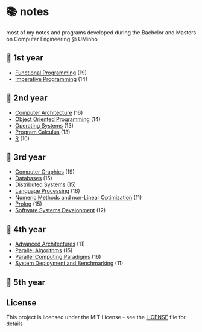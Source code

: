 # 📚 notes

most of my notes and programs developed during the Bachelor and Masters on Computer
Engineering @ UMinho

## 📙 1st year

* [Functional Programming](PF) (19)
* [Imperative Programming](PI) (14)

## 📗 2nd year

* [Computer Architecture](ArqC) (16)
* [Object Oriented Programming](POO) (14)
* [Operating Systems](SO) (13)
* [Program Calculus](CP) (13)
* [R](R) (16)

## 📕 3rd year

* [Computer Graphics](CG) (19)
* [Databases](BD) (15)
* [Distributed Systems](SD) (15)
* [Language Processing](PL) (16)
* [Numeric Methods and non-Linear Optimization](MNOL) (11)
* [Prolog](SRCR) (15)
* [Software Systems Development](DSS) (12)

## 📘 4th year

* [Advanced Architectures](AA) (11)
* [Parallel Algorithms](AP) (15)
* [Parallel Computing Paradigms](PCP) (16)
* [System Deployment and Benchmarking](SDB) (11)

## 📓 5th year

## License

This project is licensed under the MIT License - see the [LICENSE](LICENSE) file
for details
